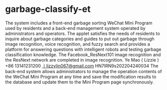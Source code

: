 # garbage-classify-et
The system includes a front-end garbage sorting WeChat Mini Program used by residents and a back-end management system operated by administrators and operators. The applet satisfies the needs of residents to inquire about garbage categories and guides to put out garbage through image recognition, voice recognition, and fuzzy search and provides a platform for answering questions with intelligent robots and testing garbage classification knowledge. The Facebook_ResNext101 image recognition and the ResNext network are completed in image recognition. Ye Mao ( Lizzie ) +86 13141231200 丨lizzylin067@gmail.com HN7IRN9s202204240034 The back-end system allows administrators to manage the operation contents of the WeChat Mini Program at any time and save the modification results to the database and update them to the Mini Program page synchronously.
